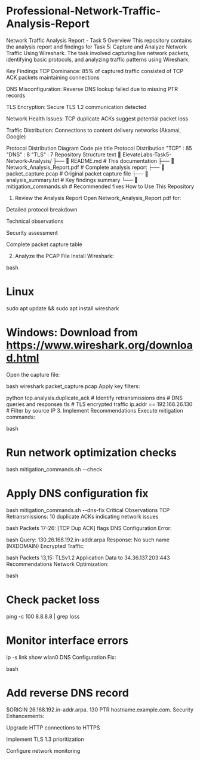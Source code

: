 # Professional-Network-Traffic-Analysis-Report
Network Traffic Analysis Report - Task 5
Overview
This repository contains the analysis report and findings for Task 5: Capture and Analyze Network Traffic Using Wireshark. The task involved capturing live network packets, identifying basic protocols, and analyzing traffic patterns using Wireshark.

Key Findings
TCP Dominance: 85% of captured traffic consisted of TCP ACK packets maintaining connections

DNS Misconfiguration: Reverse DNS lookup failed due to missing PTR records

TLS Encryption: Secure TLS 1.2 communication detected

Network Health Issues: TCP duplicate ACKs suggest potential packet loss

Traffic Distribution: Connections to content delivery networks (Akamai, Google)

Protocol Distribution
Diagram
Code
pie
    title Protocol Distribution
    "TCP" : 85
    "DNS" : 8
    "TLS" : 7
Repository Structure
text
📂 ElevateLabs-Task5-Network-Analysis/
├── 📄 README.md                   # This documentation
├── 📄 Network_Analysis_Report.pdf # Complete analysis report
├── 📄 packet_capture.pcap         # Original packet capture file
├── 📄 analysis_summary.txt        # Key findings summary
└── 📄 mitigation_commands.sh      # Recommended fixes
How to Use This Repository
1. Review the Analysis Report
Open Network_Analysis_Report.pdf for:

Detailed protocol breakdown

Technical observations

Security assessment

Complete packet capture table

2. Analyze the PCAP File
Install Wireshark:

bash
# Linux
sudo apt update && sudo apt install wireshark

# Windows: Download from https://www.wireshark.org/download.html
Open the capture file:

bash
wireshark packet_capture.pcap
Apply key filters:

python
tcp.analysis.duplicate_ack  # Identify retransmissions
dns                         # DNS queries and responses
tls                         # TLS encrypted traffic
ip.addr == 192.168.26.130   # Filter by source IP
3. Implement Recommendations
Execute mitigation commands:

bash
# Run network optimization checks
bash mitigation_commands.sh --check

# Apply DNS configuration fix
bash mitigation_commands.sh --dns-fix
Critical Observations
TCP Retransmissions: 10 duplicate ACKs indicating network issues

bash
Packets 17-26: [TCP Dup ACK] flags
DNS Configuration Error:

bash
Query: 130.26.168.192.in-addr.arpa
Response: No such name (NXDOMAIN)
Encrypted Traffic:

bash
Packets 13,15: TLSv1.2 Application Data to 34.36.137.203:443
Recommendations
Network Optimization:

bash
# Check packet loss
ping -c 100 8.8.8.8 | grep loss

# Monitor interface errors
ip -s link show wlan0
DNS Configuration Fix:

bash
# Add reverse DNS record
$ORIGIN 26.168.192.in-addr.arpa.
130   PTR   hostname.example.com.
Security Enhancements:

Upgrade HTTP connections to HTTPS

Implement TLS 1.3 prioritization

Configure network monitoring
